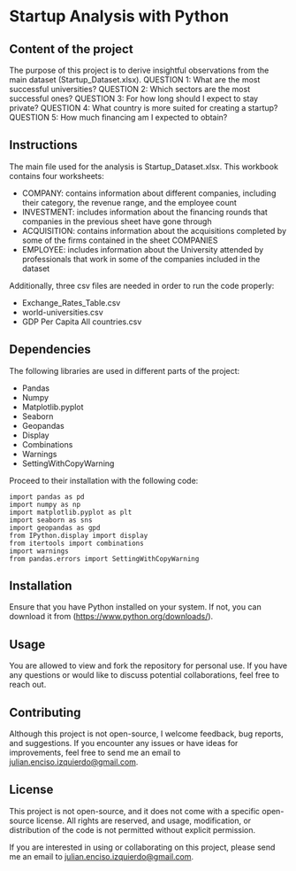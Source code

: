 # Startup Analysis with Python

## Content of the project
The purpose of this project is to derive insightful observations from the main dataset (Startup_Dataset.xlsx).
QUESTION 1: What are the most successful universities?
QUESTION 2: Which sectors are the most successful ones?
QUESTION 3: For how long should I expect to stay private?
QUESTION 4: What country is more suited for creating a startup?
QUESTION 5: How much financing am I expected to obtain?


## Instructions
The main file used for the analysis is Startup_Dataset.xlsx. This workbook contains four worksheets:
- COMPANY: contains information about different companies, including their category, the revenue range, and the employee count
- INVESTMENT: includes information about the financing rounds that companies in the previous sheet have gone through
- ACQUISITION: contains information about the acquisitions completed by some of the firms contained in the sheet COMPANIES
- EMPLOYEE: includes information about the University attended by professionals that work in some of the companies included in the dataset

Additionally, three csv files are needed in order to run the code properly:
- Exchange_Rates_Table.csv
- world-universities.csv
- GDP Per Capita All countries.csv


## Dependencies

The following libraries are used in different parts of the project:
- Pandas
- Numpy
- Matplotlib.pyplot
- Seaborn
- Geopandas
- Display
- Combinations
- Warnings
- SettingWithCopyWarning


Proceed to their installation with the following code:

```
import pandas as pd
import numpy as np
import matplotlib.pyplot as plt
import seaborn as sns
import geopandas as gpd
from IPython.display import display
from itertools import combinations
import warnings
from pandas.errors import SettingWithCopyWarning
```

## Installation
Ensure that you have Python installed on your system. If not, you can download it from (https://www.python.org/downloads/).


## Usage
You are allowed to view and fork the repository for personal use. If you have any questions or would like to discuss potential collaborations, feel free to reach out.


## Contributing
Although this project is not open-source, I welcome feedback, bug reports, and suggestions. If you encounter any issues or have ideas for improvements, feel free to send me an email to julian.enciso.izquierdo@gmail.com.


## License
This project is not open-source, and it does not come with a specific open-source license. All rights are reserved, and usage, modification, or distribution of the code is not permitted without explicit permission.

If you are interested in using or collaborating on this project, please send me an email to julian.enciso.izquierdo@gmail.com.
